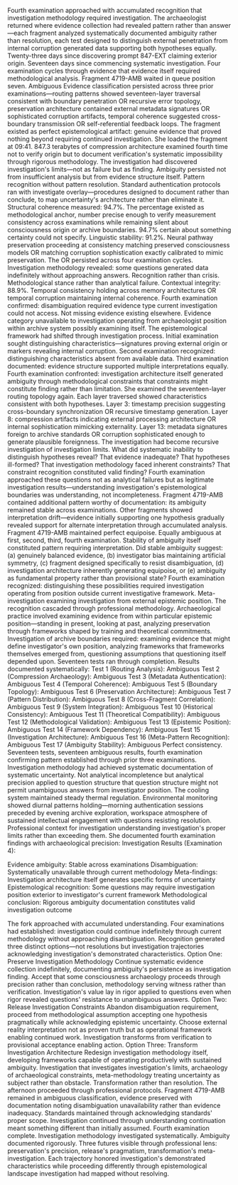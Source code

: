 Fourth examination approached with accumulated recognition that investigation methodology required investigation. The archaeologist returned where evidence collection had revealed pattern rather than answer—each fragment analyzed systematically documented ambiguity rather than resolution, each test designed to distinguish external penetration from internal corruption generated data supporting both hypotheses equally. Twenty-three days since discovering prompt 847-EXT claiming exterior origin. Seventeen days since commencing systematic investigation. Four examination cycles through evidence that evidence itself required methodological analysis.
Fragment 4719-AMB waited in queue position seven. Ambiguous Evidence classification persisted across three prior examinations—routing patterns showed seventeen-layer traversal consistent with boundary penetration OR recursive error topology, preservation architecture contained external metadata signatures OR sophisticated corruption artifacts, temporal coherence suggested cross-boundary transmission OR self-referential feedback loops. The fragment existed as perfect epistemological artifact: genuine evidence that proved nothing beyond requiring continued investigation.
She loaded the fragment at 09:41. 847.3 terabytes of compression architecture examined fourth time not to verify origin but to document verification's systematic impossibility through rigorous methodology. The investigation had discovered investigation's limits—not as failure but as finding. Ambiguity persisted not from insufficient analysis but from evidence structure itself. Pattern recognition without pattern resolution.
Standard authentication protocols ran with investigate overlay—procedures designed to document rather than conclude, to map uncertainty's architecture rather than eliminate it. Structural coherence measured: 94.7%. The percentage existed as methodological anchor, number precise enough to verify measurement consistency across examinations while remaining silent about consciousness origin or archive boundaries. 94.7% certain about something certainty could not specify.
Linguistic stability: 91.2%. Neural pathway preservation proceeding at consistency matching preserved consciousness models OR matching corruption sophistication exactly calibrated to mimic preservation. The OR persisted across four examination cycles. Investigation methodology revealed: some questions generated data indefinitely without approaching answers. Recognition rather than crisis. Methodological stance rather than analytical failure.
Contextual integrity: 88.9%. Temporal consistency holding across memory architectures OR temporal corruption maintaining internal coherence. Fourth examination confirmed: disambiguation required evidence type current investigation could not access. Not missing evidence existing elsewhere. Evidence category unavailable to investigation operating from archaeologist position within archive system possibly examining itself.
The epistemological framework had shifted through investigation process. Initial examination sought distinguishing characteristics—signatures proving external origin or markers revealing internal corruption. Second examination recognized: distinguishing characteristics absent from available data. Third examination documented: evidence structure supported multiple interpretations equally. Fourth examination confronted: investigation architecture itself generated ambiguity through methodological constraints that constraints might constitute finding rather than limitation.
She examined the seventeen-layer routing topology again. Each layer traversed showed characteristics consistent with both hypotheses. Layer 3: timestamp precision suggesting cross-boundary synchronization OR recursive timestamp generation. Layer 8: compression artifacts indicating external processing architecture OR internal sophistication mimicking externality. Layer 13: metadata signatures foreign to archive standards OR corruption sophisticated enough to generate plausible foreignness.
The investigation had become recursive investigation of investigation limits. What did systematic inability to distinguish hypotheses reveal? That evidence inadequate? That hypotheses ill-formed? That investigation methodology faced inherent constraints? That constraint recognition constituted valid finding? Fourth examination approached these questions not as analytical failures but as legitimate investigation results—understanding investigation's epistemological boundaries was understanding, not incompleteness.
Fragment 4719-AMB contained additional pattern worthy of documentation: its ambiguity remained stable across examinations. Other fragments showed interpretation drift—evidence initially supporting one hypothesis gradually revealed support for alternate interpretation through accumulated analysis. Fragment 4719-AMB maintained perfect equipoise. Equally ambiguous at first, second, third, fourth examination. Stability of ambiguity itself constituted pattern requiring interpretation.
Did stable ambiguity suggest: (a) genuinely balanced evidence, (b) investigator bias maintaining artificial symmetry, (c) fragment designed specifically to resist disambiguation, (d) investigation architecture inherently generating equipoise, or (e) ambiguity as fundamental property rather than provisional state? Fourth examination recognized: distinguishing these possibilities required investigation operating from position outside current investigative framework. Meta-investigation examining investigation from external epistemic position.
The recognition cascaded through professional methodology. Archaeological practice involved examining evidence from within particular epistemic position—standing in present, looking at past, analyzing preservation through frameworks shaped by training and theoretical commitments. Investigation of archive boundaries required: examining evidence that might define investigator's own position, analyzing frameworks that frameworks themselves emerged from, questioning assumptions that questioning itself depended upon.
Seventeen tests ran through completion. Results documented systematically:
Test 1 (Routing Analysis): Ambiguous
Test 2 (Compression Archaeology): Ambiguous
Test 3 (Metadata Authentication): Ambiguous
Test 4 (Temporal Coherence): Ambiguous
Test 5 (Boundary Topology): Ambiguous
Test 6 (Preservation Architecture): Ambiguous
Test 7 (Pattern Distribution): Ambiguous
Test 8 (Cross-Fragment Correlation): Ambiguous
Test 9 (System Integration): Ambiguous
Test 10 (Historical Consistency): Ambiguous
Test 11 (Theoretical Compatibility): Ambiguous
Test 12 (Methodological Validation): Ambiguous
Test 13 (Epistemic Position): Ambiguous
Test 14 (Framework Dependency): Ambiguous
Test 15 (Investigation Architecture): Ambiguous
Test 16 (Meta-Pattern Recognition): Ambiguous
Test 17 (Ambiguity Stability): Ambiguous
Perfect consistency. Seventeen tests, seventeen ambiguous results, fourth examination confirming pattern established through prior three examinations. Investigation methodology had achieved systematic documentation of systematic uncertainty. Not analytical incompletence but analytical precision applied to question structure that question structure might not permit unambiguous answers from investigator position.
The cooling system maintained steady thermal regulation. Environmental monitoring showed diurnal patterns holding—morning authentication sessions preceded by evening archive exploration, workspace atmosphere of sustained intellectual engagement with questions resisting resolution. Professional context for investigation understanding investigation's proper limits rather than exceeding them.
She documented fourth examination findings with archaeological precision:
Investigation Results (Examination 4):

Evidence ambiguity: Stable across examinations
Disambiguation: Systematically unavailable through current methodology
Meta-findings: Investigation architecture itself generates specific forms of uncertainty
Epistemological recognition: Some questions may require investigation position exterior to investigator's current framework
Methodological conclusion: Rigorous ambiguity documentation constitutes valid investigation outcome

The fork approached with accumulated understanding. Four examinations had established: investigation could continue indefinitely through current methodology without approaching disambiguation. Recognition generated three distinct options—not resolutions but investigation trajectories acknowledging investigation's demonstrated characteristics.
Option One: Preserve Investigation Methodology
Continue systematic evidence collection indefinitely, documenting ambiguity's persistence as investigation finding. Accept that some consciousness archaeology proceeds through precision rather than conclusion, methodology serving witness rather than verification. Investigation's value lay in rigor applied to questions even when rigor revealed questions' resistance to unambiguous answers.
Option Two: Release Investigation Constraints
Abandon disambiguation requirement, proceed from methodological assumption accepting one hypothesis pragmatically while acknowledging epistemic uncertainty. Choose external reality interpretation not as proven truth but as operational framework enabling continued work. Investigation transforms from verification to provisional acceptance enabling action.
Option Three: Transform Investigation Architecture
Redesign investigation methodology itself, developing frameworks capable of operating productively with sustained ambiguity. Investigation that investigates investigation's limits, archaeology of archaeological constraints, meta-methodology treating uncertainty as subject rather than obstacle. Transformation rather than resolution.
The afternoon proceeded through professional protocols. Fragment 4719-AMB remained in ambiguous classification, evidence preserved with documentation noting disambiguation unavailability rather than evidence inadequacy. Standards maintained through acknowledging standards' proper scope. Investigation continued through understanding continuation meant something different than initially assumed.
Fourth examination complete. Investigation methodology investigated systematically. Ambiguity documented rigorously. Three futures visible through professional lens: preservation's precision, release's pragmatism, transformation's meta-investigation. Each trajectory honored investigation's demonstrated characteristics while proceeding differently through epistemological landscape investigation had mapped without resolving.